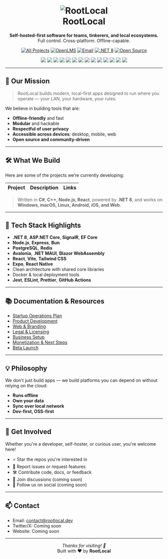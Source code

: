 <!-- RootLocal GitHub Organization README -->

<h1 align="center">
  <img src="https://img.shields.io/badge/RootLocal-Organization-blue?style=for-the-badge" alt="RootLocal"/>
  <br>RootLocal
</h1>

<p align="center">
  <strong>Self-hosted-first software for teams, tinkerers, and local ecosystems.</strong><br>
  Full control. Cross-platform. Offline-capable.
</p>

<p align="center">
  <a href="https://github.com/orgs/RootLocalOpen/repositories"><img alt="All Projects" src="https://img.shields.io/badge/All%20Projects-View%20on%20GitHub-blue?style=for-the-badge"></a>
  <a href="https://github.com/RootLocalOpen/OpenLMS"><img alt="OpenLMS" src="https://img.shields.io/badge/OpenLMS-Main%20Repo-green?style=for-the-badge"></a>
  <a href="mailto:contact@rootlocal.dev"><img alt="Email" src="https://img.shields.io/badge/Contact-Email-blue?style=for-the-badge"></a>
  <a href="https://dotnet.microsoft.com/en-us/"><img alt=".NET 8" src="https://img.shields.io/badge/.NET-8-blueviolet?logo=dotnet&logoColor=white&style=for-the-badge"></a>
  <a href="https://github.com/RootLocalOpen"><img alt="Open Source" src="https://img.shields.io/badge/license-MIT-green?style=for-the-badge"></a>
  <!-- Add website/docs/social links when available -->
</p>

<p align="center">
  <img src="https://img.shields.io/badge/C%23-239120?style=flat&logo=c-sharp&logoColor=white"/>
  <img src="https://img.shields.io/badge/.NET-512BD4?style=flat&logo=dotnet&logoColor=white"/>
  <img src="https://img.shields.io/badge/Blazor-512BD4?style=flat&logo=blazor&logoColor=white"/>
  <img src="https://img.shields.io/badge/MAUI-512BD4?style=flat&logo=dotnet&logoColor=white"/>
  <img src="https://img.shields.io/badge/Avalonia-512BD4?style=flat&logo=dotnet&logoColor=white"/>
  <img src="https://img.shields.io/badge/C++-00599C?style=flat&logo=c%2B%2B&logoColor=white"/>
  <img src="https://img.shields.io/badge/Node.js-339933?style=flat&logo=node.js&logoColor=white"/>
  <img src="https://img.shields.io/badge/React-20232A?style=flat&logo=react&logoColor=61DAFB"/>
  <img src="https://img.shields.io/badge/Docker-2496ED?style=flat&logo=docker&logoColor=white"/>
  <img src="https://img.shields.io/badge/Kubernetes-326CE5?style=flat&logo=kubernetes&logoColor=white"/>
  <img src="https://img.shields.io/badge/PostgreSQL-4169E1?style=flat&logo=postgresql&logoColor=white"/>
  <img src="https://img.shields.io/badge/Redis-DC382D?style=flat&logo=redis&logoColor=white"/>
  <img src="https://img.shields.io/badge/PowerShell-5391FE?style=flat&logo=powershell&logoColor=white"/>
  <img src="https://img.shields.io/badge/Bash-4EAA25?style=flat&logo=gnubash&logoColor=white"/>
</p>

---

## 🚀 Our Mission

> RootLocal builds modern, local-first apps designed to run where you operate — your LAN, your hardware, your rules.

We believe in building tools that are:
- **Offline-friendly** and fast
- **Modular** and hackable
- **Respectful of user privacy**
- **Accessible across devices**: desktop, mobile, web
- **Open source and community-driven**

---

## 🛠️ What We Build

Here are some of the projects we’re currently developing:

| Project                | Description                                                                 | Links |
|------------------------|-----------------------------------------------------------------------------|-------|

> Written in **C#, C++, Node.js, React**, powered by **.NET 8**, and works on **Windows, macOS, Linux, Android, iOS, and Web**.

---

## 🧰 Tech Stack Highlights

- **.NET 8**, **ASP.NET Core**, **SignalR**, **EF Core**
- **Node.js**, **Express**, **Bun**
- **PostgreSQL**, **Redis**
- **Avalonia**, **.NET MAUI**, **Blazor WebAssembly**
- **React**, **Vite**, **Tailwind CSS**
- **Expo**, **React Native**
- Clean architecture with shared core libraries
- Docker & local deployment tools
- **Jest**, **ESLint**, **Prettier**, **GitHub Actions**

---

## 📚 Documentation & Resources

- [Startup Operations Plan](../../Startup%20Operations%20Plan.md)
- [Product Development](../../Product%20Development.md)
- [Web & Branding](../../Web%20&%20Branding.md)
- [Legal & Licensing](../../Legal%20&%20Licensing.md)
- [Business Setup](../../Business%20Setup.md)
- [Monetization & Next Steps](../../Monetization%20&%20Next%20Steps.md)
- [Beta Launch](../../Beta%20Launch.md)

---

## 💡 Philosophy

We don't just build apps — we build platforms you can depend on without relying on the cloud:

- **Runs offline**
- **Own your data**
- **Sync over local network**
- **Dev-first, OSS-first**

---

## 🤝 Get Involved

Whether you're a developer, self-hoster, or curious user, you're welcome here!

- ⭐ Star the repos you're interested in
- 🐛 Report issues or request features
- 🛠️ Contribute code, docs, or feedback
- 💬 Join discussions (coming soon)
- 📢 Follow us on social (coming soon)

---

## 📫 Contact

- Email: [contact@rootlocal.dev](mailto:contact@rootlocal.dev)
- Twitter/X: Coming soon
- Website: Coming soon

---

<p align="center">
  <i>Thanks for visiting! 🚀</i><br>
  Built with ❤️ by <strong>RootLocal</strong>
</p>
